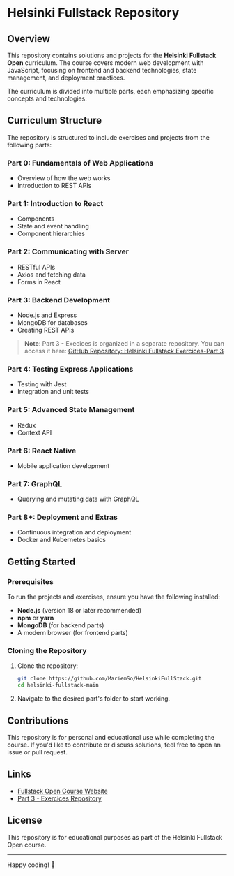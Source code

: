 # Helsinki Fullstack Repository

## Overview

This repository contains solutions and projects for the **Helsinki Fullstack Open** curriculum. The course covers modern web development with JavaScript, focusing on frontend and backend technologies, state management, and deployment practices.

The curriculum is divided into multiple parts, each emphasizing specific concepts and technologies.

## Curriculum Structure

The repository is structured to include exercises and projects from the following parts:

### Part 0: Fundamentals of Web Applications

- Overview of how the web works
- Introduction to REST APIs

### Part 1: Introduction to React

- Components
- State and event handling
- Component hierarchies

### Part 2: Communicating with Server

- RESTful APIs
- Axios and fetching data
- Forms in React

### Part 3: Backend Development

- Node.js and Express
- MongoDB for databases
- Creating REST APIs

> **Note**: Part 3 - Execices is organized in a separate repository. You can access it here:
> [GitHub Repository: Helsinki Fullstack Exercices-Part 3](https://github.com/MariemSo/HelsinikiFullStack-Node-Express)

### Part 4: Testing Express Applications

- Testing with Jest
- Integration and unit tests

### Part 5: Advanced State Management

- Redux
- Context API

### Part 6: React Native

- Mobile application development

### Part 7: GraphQL

- Querying and mutating data with GraphQL

### Part 8+: Deployment and Extras

- Continuous integration and deployment
- Docker and Kubernetes basics

## Getting Started

### Prerequisites

To run the projects and exercises, ensure you have the following installed:

- **Node.js** (version 18 or later recommended)
- **npm** or **yarn**
- **MongoDB** (for backend parts)
- A modern browser (for frontend parts)

### Cloning the Repository

1. Clone the repository:

   ```bash
   git clone https://github.com/MariemSo/HelsinkiFullStack.git
   cd helsinki-fullstack-main
   ```

2. Navigate to the desired part's folder to start working.

## Contributions

This repository is for personal and educational use while completing the course. If you'd like to contribute or discuss solutions, feel free to open an issue or pull request.

## Links

- [Fullstack Open Course Website](https://fullstackopen.com/)
- [Part 3 - Exercices Repository](https://github.com/MariemSo/HelsinikiFullStack-Node-Express)

## License

This repository is for educational purposes as part of the Helsinki Fullstack Open course.

---

Happy coding! 🎉
